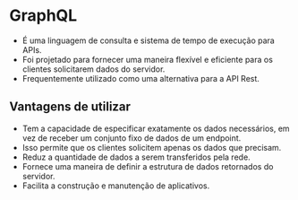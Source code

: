 # GraphQL

- É uma linguagem de consulta e sistema de tempo de execução para APIs.
- Foi projetado para fornecer uma maneira flexível e eficiente para os clientes solicitarem dados do servidor.
- Frequentemente utilizado como uma alternativa para a API Rest.

## Vantagens de utilizar

- Tem a capacidade de especificar exatamente os dados necessários, em vez de receber um conjunto fixo de dados de um endpoint.
- Isso permite que os clientes solicitem apenas os dados que precisam.
- Reduz a quantidade de dados a serem transferidos pela rede.
- Fornece uma maneira de definir a estrutura de dados retornados do servidor.
- Facilita a construção e manutenção de aplicativos.
